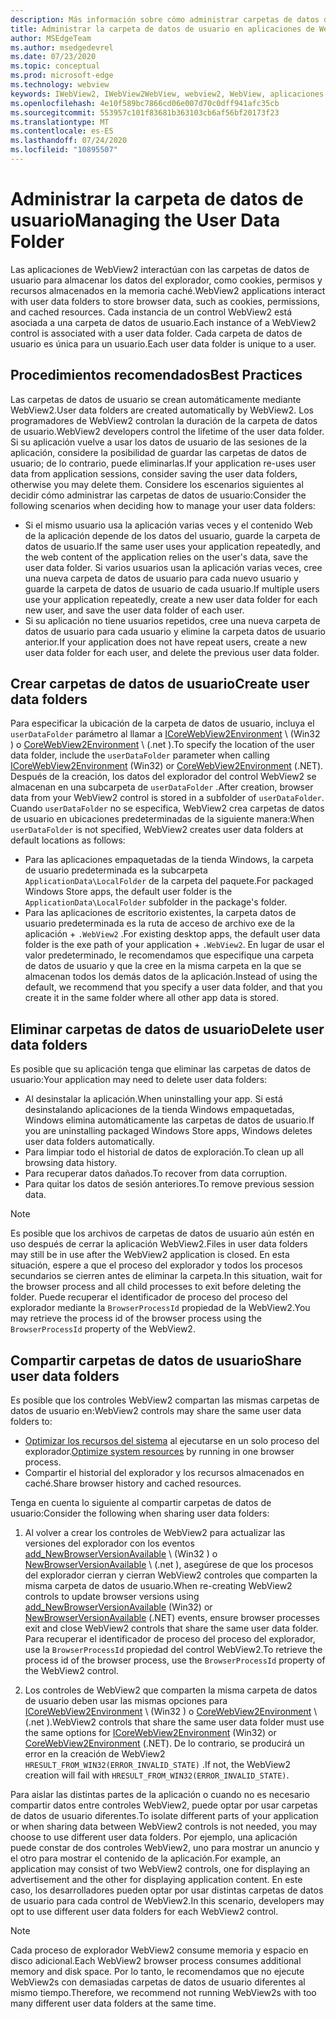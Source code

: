 ```yaml
---
description: Más información sobre cómo administrar carpetas de datos de usuario en aplicaciones de WebView2
title: Administrar la carpeta de datos de usuario en aplicaciones de WebView2.
author: MSEdgeTeam
ms.author: msedgedevrel
ms.date: 07/23/2020
ms.topic: conceptual
ms.prod: microsoft-edge
ms.technology: webview
keywords: IWebView2, IWebView2WebView, webview2, WebView, aplicaciones Win32, Win32, Edge, ICoreWebView2, ICoreWebView2Host, control browser, HTML Edge, carpeta de datos de usuario
ms.openlocfilehash: 4e10f589bc7866cd06e007d70c0dff941afc35cb
ms.sourcegitcommit: 553957c101f83681b363103cb6af56bf20173f23
ms.translationtype: MT
ms.contentlocale: es-ES
ms.lasthandoff: 07/24/2020
ms.locfileid: "10895507"
---
```

# <span data-ttu-id="fb9bc-104">Administrar la carpeta de datos de usuario</span><span class="sxs-lookup"><span data-stu-id="fb9bc-104">Managing the User Data Folder</span></span>  

<span data-ttu-id="fb9bc-105">Las aplicaciones de WebView2 interactúan con las carpetas de datos de usuario para almacenar los datos del explorador, como cookies, permisos y recursos almacenados en la memoria caché.</span><span class="sxs-lookup"><span data-stu-id="fb9bc-105">WebView2 applications interact with user data folders to store browser data, such as cookies, permissions, and cached resources.</span></span>  <span data-ttu-id="fb9bc-106">Cada instancia de un control WebView2 está asociada a una carpeta de datos de usuario.</span><span class="sxs-lookup"><span data-stu-id="fb9bc-106">Each instance of a WebView2 control is associated with a user data folder.</span></span>  <span data-ttu-id="fb9bc-107">Cada carpeta de datos de usuario es única para un usuario.</span><span class="sxs-lookup"><span data-stu-id="fb9bc-107">Each user data folder is unique to a user.</span></span>  

## <span data-ttu-id="fb9bc-108">Procedimientos recomendados</span><span class="sxs-lookup"><span data-stu-id="fb9bc-108">Best Practices</span></span>  

<span data-ttu-id="fb9bc-109">Las carpetas de datos de usuario se crean automáticamente mediante WebView2.</span><span class="sxs-lookup"><span data-stu-id="fb9bc-109">User data folders are created automatically by WebView2.</span></span>  <span data-ttu-id="fb9bc-110">Los programadores de WebView2 controlan la duración de la carpeta de datos de usuario.</span><span class="sxs-lookup"><span data-stu-id="fb9bc-110">WebView2 developers control the lifetime of the user data folder.</span></span>  <span data-ttu-id="fb9bc-111">Si su aplicación vuelve a usar los datos de usuario de las sesiones de la aplicación, considere la posibilidad de guardar las carpetas de datos de usuario; de lo contrario, puede eliminarlas.</span><span class="sxs-lookup"><span data-stu-id="fb9bc-111">If your application re-uses user data from application sessions, consider saving the user data folders, otherwise you may delete them.</span></span>  <span data-ttu-id="fb9bc-112">Considere los escenarios siguientes al decidir cómo administrar las carpetas de datos de usuario:</span><span class="sxs-lookup"><span data-stu-id="fb9bc-112">Consider the following scenarios when deciding how to manage your user data folders:</span></span>  

*   <span data-ttu-id="fb9bc-113">Si el mismo usuario usa la aplicación varias veces y el contenido Web de la aplicación depende de los datos del usuario, guarde la carpeta de datos de usuario.</span><span class="sxs-lookup"><span data-stu-id="fb9bc-113">If the same user uses your application repeatedly, and the web content of the application relies on the user's data, save the user data folder.</span></span>  <span data-ttu-id="fb9bc-114">Si varios usuarios usan la aplicación varias veces, cree una nueva carpeta de datos de usuario para cada nuevo usuario y guarde la carpeta de datos de usuario de cada usuario.</span><span class="sxs-lookup"><span data-stu-id="fb9bc-114">If multiple users use your application repeatedly, create a new user data folder for each new user, and save the user data folder of each user.</span></span>
*   <span data-ttu-id="fb9bc-115">Si su aplicación no tiene usuarios repetidos, cree una nueva carpeta de datos de usuario para cada usuario y elimine la carpeta datos de usuario anterior.</span><span class="sxs-lookup"><span data-stu-id="fb9bc-115">If your application does not have repeat users, create a new user data folder for each user, and delete the previous user data folder.</span></span>  

## <span data-ttu-id="fb9bc-116">Crear carpetas de datos de usuario</span><span class="sxs-lookup"><span data-stu-id="fb9bc-116">Create user data folders</span></span>  

<span data-ttu-id="fb9bc-117">Para especificar la ubicación de la carpeta de datos de usuario, incluya el `userDataFolder` parámetro al llamar a [ICoreWebView2Environment](../reference/win32/0-9-538/icorewebview2environment.md) \ (Win32 \) o [CoreWebView2Environment](../reference/dotnet/0-9-538/microsoft-web-webview2-core-corewebview2environment.md) \ (.net \).</span><span class="sxs-lookup"><span data-stu-id="fb9bc-117">To specify the location of the user data folder, include the `userDataFolder` parameter when calling [ICoreWebView2Environment](../reference/win32/0-9-538/icorewebview2environment.md) \(Win32\) or [CoreWebView2Environment](../reference/dotnet/0-9-538/microsoft-web-webview2-core-corewebview2environment.md) \(.NET\).</span></span>  <span data-ttu-id="fb9bc-118">Después de la creación, los datos del explorador del control WebView2 se almacenan en una subcarpeta de `userDataFolder` .</span><span class="sxs-lookup"><span data-stu-id="fb9bc-118">After creation, browser data from your WebView2 control is stored in a subfolder of `userDataFolder`.</span></span>  <span data-ttu-id="fb9bc-119">Cuando `userDataFolder` no se especifica, WebView2 crea carpetas de datos de usuario en ubicaciones predeterminadas de la siguiente manera:</span><span class="sxs-lookup"><span data-stu-id="fb9bc-119">When `userDataFolder` is not specified, WebView2 creates user data folders at default locations as follows:</span></span>  

*   <span data-ttu-id="fb9bc-120">Para las aplicaciones empaquetadas de la tienda Windows, la carpeta de usuario predeterminada es la subcarpeta `ApplicationData\LocalFolder` de la carpeta del paquete.</span><span class="sxs-lookup"><span data-stu-id="fb9bc-120">For packaged Windows Store apps, the default user folder is the `ApplicationData\LocalFolder` subfolder in the package's  folder.</span></span>  
*   <span data-ttu-id="fb9bc-121">Para las aplicaciones de escritorio existentes, la carpeta datos de usuario predeterminada es la ruta de acceso de archivo exe de la aplicación + `.WebView2` .</span><span class="sxs-lookup"><span data-stu-id="fb9bc-121">For existing desktop apps, the default user data folder is the exe path of your application + `.WebView2`.</span></span>  <span data-ttu-id="fb9bc-122">En lugar de usar el valor predeterminado, le recomendamos que especifique una carpeta de datos de usuario y que la cree en la misma carpeta en la que se almacenan todos los demás datos de la aplicación.</span><span class="sxs-lookup"><span data-stu-id="fb9bc-122">Instead of using the default, we recommend that you specify a user data folder, and that you create it in the same folder where all other app data is stored.</span></span>  

## <span data-ttu-id="fb9bc-123">Eliminar carpetas de datos de usuario</span><span class="sxs-lookup"><span data-stu-id="fb9bc-123">Delete user data folders</span></span>  

<span data-ttu-id="fb9bc-124">Es posible que su aplicación tenga que eliminar las carpetas de datos de usuario:</span><span class="sxs-lookup"><span data-stu-id="fb9bc-124">Your application may need to delete user data folders:</span></span>  

*   <span data-ttu-id="fb9bc-125">Al desinstalar la aplicación.</span><span class="sxs-lookup"><span data-stu-id="fb9bc-125">When uninstalling your app.</span></span>  <span data-ttu-id="fb9bc-126">Si está desinstalando aplicaciones de la tienda Windows empaquetadas, Windows elimina automáticamente las carpetas de datos de usuario.</span><span class="sxs-lookup"><span data-stu-id="fb9bc-126">If you are uninstalling packaged Windows Store apps, Windows deletes user data folders automatically.</span></span>  
*   <span data-ttu-id="fb9bc-127">Para limpiar todo el historial de datos de exploración.</span><span class="sxs-lookup"><span data-stu-id="fb9bc-127">To clean up all browsing data history.</span></span>  
*   <span data-ttu-id="fb9bc-128">Para recuperar datos dañados.</span><span class="sxs-lookup"><span data-stu-id="fb9bc-128">To recover from data corruption.</span></span>  
*   <span data-ttu-id="fb9bc-129">Para quitar los datos de sesión anteriores.</span><span class="sxs-lookup"><span data-stu-id="fb9bc-129">To remove previous session data.</span></span>  

> [!NOTE]
> <span data-ttu-id="fb9bc-130">Es posible que los archivos de carpetas de datos de usuario aún estén en uso después de cerrar la aplicación WebView2.</span><span class="sxs-lookup"><span data-stu-id="fb9bc-130">Files in user data folders may still be in use after the WebView2 application is closed.</span></span>  <span data-ttu-id="fb9bc-131">En esta situación, espere a que el proceso del explorador y todos los procesos secundarios se cierren antes de eliminar la carpeta.</span><span class="sxs-lookup"><span data-stu-id="fb9bc-131">In this situation, wait for the browser process and all child processes to exit before deleting the folder.</span></span>  <span data-ttu-id="fb9bc-132">Puede recuperar el identificador de proceso del proceso del explorador mediante la `BrowserProcessId` propiedad de la WebView2.</span><span class="sxs-lookup"><span data-stu-id="fb9bc-132">You may retrieve the process id of the browser process using the `BrowserProcessId` property of the WebView2.</span></span>  

## <span data-ttu-id="fb9bc-133">Compartir carpetas de datos de usuario</span><span class="sxs-lookup"><span data-stu-id="fb9bc-133">Share user data folders</span></span>  

<span data-ttu-id="fb9bc-134">Es posible que los controles WebView2 compartan las mismas carpetas de datos de usuario en:</span><span class="sxs-lookup"><span data-stu-id="fb9bc-134">WebView2 controls may share the same user data folders to:</span></span>  

*   <span data-ttu-id="fb9bc-135">[Optimizar los recursos del sistema](../concepts/process-model.md) al ejecutarse en un solo proceso del explorador.</span><span class="sxs-lookup"><span data-stu-id="fb9bc-135">[Optimize system resources](../concepts/process-model.md) by running in one browser process.</span></span>  
*   <span data-ttu-id="fb9bc-136">Compartir el historial del explorador y los recursos almacenados en caché.</span><span class="sxs-lookup"><span data-stu-id="fb9bc-136">Share browser history and cached resources.</span></span>  

<span data-ttu-id="fb9bc-137">Tenga en cuenta lo siguiente al compartir carpetas de datos de usuario:</span><span class="sxs-lookup"><span data-stu-id="fb9bc-137">Consider the following when sharing user data folders:</span></span>  

1.  <span data-ttu-id="fb9bc-138">Al volver a crear los controles de WebView2 para actualizar las versiones del explorador con los eventos [add_NewBrowserVersionAvailable](../reference/win32/0-9-538/icorewebview2environment.md#add_newbrowserversionavailable) \ (Win32 \) o [NewBrowserVersionAvailable](../reference/dotnet/0-9-538/microsoft-web-webview2-core-corewebview2environment.md#newbrowserversionavailable) \ (.net \), asegúrese de que los procesos del explorador cierran y cierran WebView2 controles que comparten la misma carpeta de datos de usuario.</span><span class="sxs-lookup"><span data-stu-id="fb9bc-138">When re-creating WebView2 controls to update browser versions using [add_NewBrowserVersionAvailable](../reference/win32/0-9-538/icorewebview2environment.md#add_newbrowserversionavailable) \(Win32\) or [NewBrowserVersionAvailable](../reference/dotnet/0-9-538/microsoft-web-webview2-core-corewebview2environment.md#newbrowserversionavailable) \(.NET\) events, ensure browser processes exit and close WebView2 controls that share the same user data folder.</span></span>  <span data-ttu-id="fb9bc-139">Para recuperar el identificador de proceso del proceso del explorador, use la `BrowserProcessId` propiedad del control WebView2.</span><span class="sxs-lookup"><span data-stu-id="fb9bc-139">To retrieve the process id of the browser process, use the `BrowserProcessId` property of the WebView2 control.</span></span>  

2.  <span data-ttu-id="fb9bc-140">Los controles de WebView2 que comparten la misma carpeta de datos de usuario deben usar las mismas opciones para [ICoreWebView2Environment](../reference/win32/0-9-538/icorewebview2environment.md) \ (Win32 \) o [CoreWebView2Environment](../reference/dotnet/0-9-538/microsoft-web-webview2-core-corewebview2environment.md) \ (.net \).</span><span class="sxs-lookup"><span data-stu-id="fb9bc-140">WebView2 controls that share the same user data folder must use the same options for [ICoreWebView2Environment](../reference/win32/0-9-538/icorewebview2environment.md) \(Win32\) or [CoreWebView2Environment](../reference/dotnet/0-9-538/microsoft-web-webview2-core-corewebview2environment.md) \(.NET\).</span></span>  <span data-ttu-id="fb9bc-141">De lo contrario, se producirá un error en la creación de WebView2 `HRESULT_FROM_WIN32(ERROR_INVALID_STATE)` .</span><span class="sxs-lookup"><span data-stu-id="fb9bc-141">If not, the WebView2 creation will fail with `HRESULT_FROM_WIN32(ERROR_INVALID_STATE)`.</span></span>  

<span data-ttu-id="fb9bc-142">Para aislar las distintas partes de la aplicación o cuando no es necesario compartir datos entre controles WebView2, puede optar por usar carpetas de datos de usuario diferentes.</span><span class="sxs-lookup"><span data-stu-id="fb9bc-142">To isolate different parts of your application or when sharing data between WebView2 controls is not needed, you may choose to use different user data folders.</span></span>  <span data-ttu-id="fb9bc-143">Por ejemplo, una aplicación puede constar de dos controles WebView2, uno para mostrar un anuncio y el otro para mostrar el contenido de la aplicación.</span><span class="sxs-lookup"><span data-stu-id="fb9bc-143">For example, an application may consist of two WebView2 controls, one for displaying an advertisement and the other for displaying application content.</span></span>  <span data-ttu-id="fb9bc-144">En este caso, los desarrolladores pueden optar por usar distintas carpetas de datos de usuario para cada control de WebView2.</span><span class="sxs-lookup"><span data-stu-id="fb9bc-144">In this scenario, developers may opt to use different user data folders for each WebView2 control.</span></span>  

> [!NOTE]
> <span data-ttu-id="fb9bc-145">Cada proceso de explorador WebView2 consume memoria y espacio en disco adicional.</span><span class="sxs-lookup"><span data-stu-id="fb9bc-145">Each WebView2 browser process consumes additional memory and disk space.</span></span>  <span data-ttu-id="fb9bc-146">Por lo tanto, le recomendamos que no ejecute WebView2s con demasiadas carpetas de datos de usuario diferentes al mismo tiempo.</span><span class="sxs-lookup"><span data-stu-id="fb9bc-146">Therefore, we recommend not running WebView2s with too many different user data folders at the same time.</span></span>  
